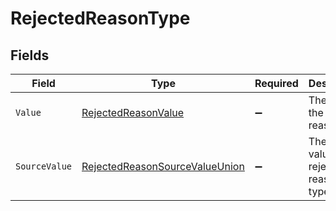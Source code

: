 # RejectedReasonType


## Fields

| Field                                                                                       | Type                                                                                        | Required                                                                                    | Description                                                                                 | Example                                                                                     |
| ------------------------------------------------------------------------------------------- | ------------------------------------------------------------------------------------------- | ------------------------------------------------------------------------------------------- | ------------------------------------------------------------------------------------------- | ------------------------------------------------------------------------------------------- |
| `Value`                                                                                     | [RejectedReasonValue](../../Models/Components/RejectedReasonValue.md)                       | :heavy_minus_sign:                                                                          | The type of the rejected reason.                                                            | rejected_by_organization                                                                    |
| `SourceValue`                                                                               | [RejectedReasonSourceValueUnion](../../Models/Components/RejectedReasonSourceValueUnion.md) | :heavy_minus_sign:                                                                          | The source value of the rejected reason type.                                               | RejectedByOrg                                                                               |